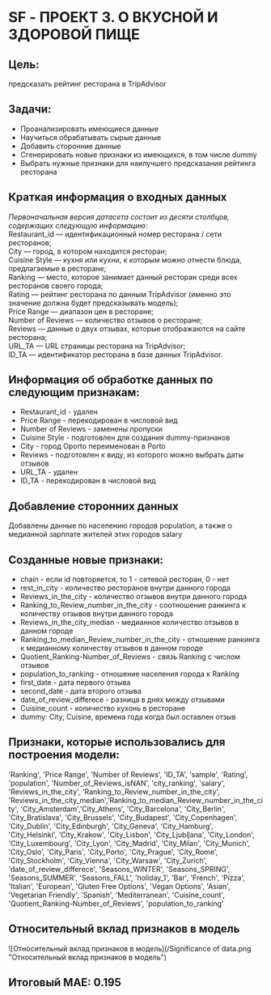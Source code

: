 # SF - ПРОЕКТ 3. О ВКУСНОЙ И ЗДОРОВОЙ ПИЩЕ

## Цель:
предсказать рейтинг ресторана в TripAdvisor

## Задачи:
* Проанализировать имеющиеся данные
* Научиться обрабатывать сырые данные
* Добавить сторонние данные
* Сгенерировать новые признаки из имеющихся, в том числе dummy
* Выбрать нужные признаки для наилучшего предсказания рейтинга ресторана

## Краткая информация о входных данных
*Первоначальная версия датасета состоит из десяти столбцов, содержащих следующую информацию:* <br/>
Restaurant_id — идентификационный номер ресторана / сети ресторанов;<br/>
City — город, в котором находится ресторан;<br/>
Cuisine Style — кухня или кухни, к которым можно отнести блюда, предлагаемые в ресторане;<br/>
Ranking — место, которое занимает данный ресторан среди всех ресторанов своего города;<br/>
Rating — рейтинг ресторана по данным TripAdvisor (именно это значение должна будет предсказывать модель);<br/>
Price Range — диапазон цен в ресторане;<br/>
Number of Reviews — количество отзывов о ресторане;<br/>
Reviews — данные о двух отзывах, которые отображаются на сайте ресторана;<br/>
URL_TA — URL страницы ресторана на TripAdvisor;<br/>
ID_TA — идентификатор ресторана в базе данных TripAdvisor.

## Информация об обработке данных по следующим признакам:
* Restaurant_id - удален
* Price Range - перекодирован в числовой вид
* Number of Reviews - заменены пропуски
* Cuisine Style - подготовлен для создания dummy-признаков
* City - город Oporto переименован в Porto
* Reviews - подготовлен к виду, из которого можно выбрать даты отзывов
* URL_TA - удален
* ID_TA - перекодирован в числовой вид

## Добавление сторонних данных
Добавлены данные по населению городов population, а также о медианной зарплате жителей этих городов salary

## Созданные новые признаки:
* chain - если id повторяется, то 1 - сетевой ресторан, 0 - нет
* rest_in_city - количество ресторанов внутри данного города
* Reviews_in_the_city - количество отзывов внутри данного города
* Ranking_to_Review_number_in_the_city - соотношение ранкинга к количеству отзывов внутри данного города
* Reviews_in_the_city_median - медианное количество отзывов в данном городе
* Ranking_to_median_Review_number_in_the_city -  отношение ранкинга к медианному количеству отзывов в данном городе
* Quotient_Ranking-Number_of_Reviews - связь Ranking c числом отзывов
* population_to_ranking - отношение населения города к Ranking
* first_date - дата первого отзыва
* second_date - дата второго отзыва
* date_of_review_differece - разница в днях между отзывами
* Cuisine_count - количество кухонь в ресторане
* dummy: City, Cuisine, времена года когда был оставлен отзыв

## Признаки, которые использовались для построения модели:
'Ranking', 'Price Range', 'Number of Reviews', 'ID_TA', 'sample',
'Rating', 'population', 'Number_of_Reviews_isNAN', 'city_ranking',
'salary', 'Reviews_in_the_city', 'Ranking_to_Review_number_in_the_city',
'Reviews_in_the_city_median','Ranking_to_median_Review_number_in_the_city',
'City_Amsterdam','City_Athens', 'City_Barcelona', 'City_Berlin', 'City_Bratislava',
'City_Brussels', 'City_Budapest', 'City_Copenhagen', 'City_Dublin',
'City_Edinburgh', 'City_Geneva', 'City_Hamburg', 'City_Helsinki',
'City_Krakow', 'City_Lisbon', 'City_Ljubljana', 'City_London',
'City_Luxembourg', 'City_Lyon', 'City_Madrid', 'City_Milan',
'City_Munich', 'City_Oslo', 'City_Paris', 'City_Porto', 'City_Prague',
'City_Rome', 'City_Stockholm', 'City_Vienna', 'City_Warsaw',
'City_Zurich', 'date_of_review_differece', 'Seasons_WINTER',
'Seasons_SPRING', 'Seasons_SUMMER', 'Seasons_FALL', 'holiday_1', 'Bar',
'French', 'Pizza', 'Italian', 'European', 'Gluten Free Options',
'Vegan Options', 'Asian', 'Vegetarian Friendly', 'Spanish',
'Mediterranean', 'Cuisine_count', 'Quotient_Ranking-Number_of_Reviews',
'population_to_ranking'

## Относительный вклад признаков в модель
![Относительный вклад признаков в модель](/Significance of data.png "Относительный вклад признаков в модель")

## Итоговый MAE: 0.195
